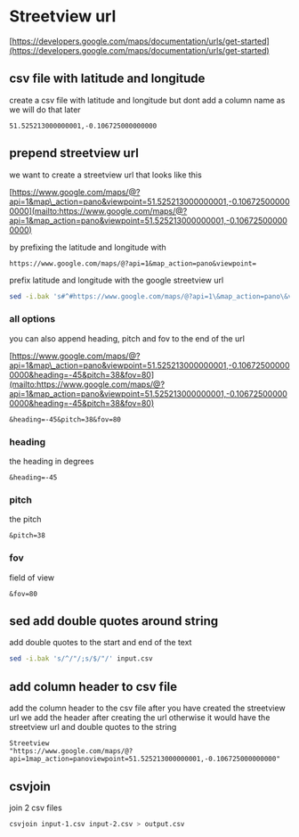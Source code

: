 # Streetview url

[https://developers.google.com/maps/documentation/urls/get-started](https://developers.google.com/maps/documentation/urls/get-started)

## csv file with latitude and longitude

create a csv file with latitude and longitude but dont add a column name as we will do that later

```text
51.525213000000001,-0.106725000000000
```

## prepend streetview url

we want to create a streetview url that looks like this

[https://www.google.com/maps/@?api=1&map\_action=pano&viewpoint=51.525213000000001,-0.106725000000000](mailto:https://www.google.com/maps/@?api=1&map_action=pano&viewpoint=51.525213000000001,-0.106725000000000)

by prefixing the latitude and longitude with

```text
https://www.google.com/maps/@?api=1&map_action=pano&viewpoint=
```

prefix latitude and longitude with the google streetview url

```bash
sed -i.bak 's#^#https://www.google.com/maps/@?api=1\&map_action=pano\&viewpoint=#' input.csv
```

### all options

you can also append heading, pitch and fov to the end of the url

[https://www.google.com/maps/@?api=1&map\_action=pano&viewpoint=51.525213000000001,-0.106725000000000&heading=-45&pitch=38&fov=80](mailto:https://www.google.com/maps/@?api=1&map_action=pano&viewpoint=51.525213000000001,-0.106725000000000&heading=-45&pitch=38&fov=80)

```text
&heading=-45&pitch=38&fov=80
```

### heading

the heading in degrees

```text
&heading=-45
```

### pitch

the pitch

```text
&pitch=38
```

### fov

field of view

```text
&fov=80
```

## sed add double quotes around string

add double quotes to the start and end of the text

```bash
sed -i.bak 's/^/"/;s/$/"/' input.csv
```

## add column header to csv file

add the column header to the csv file after you have created the streetview url we add the header after creating the url otherwise it would have the streetview url and double quotes to the string

```text
Streetview
"https://www.google.com/maps/@?api=1map_action=panoviewpoint=51.525213000000001,-0.106725000000000"
```

## csvjoin

join 2 csv files

```bash
csvjoin input-1.csv input-2.csv > output.csv
```

